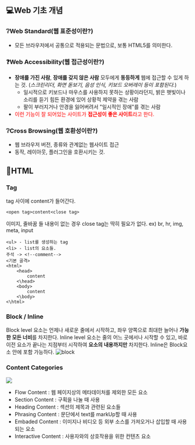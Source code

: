 ## 💻Web 기초 개념
### ❔Web Standard(웹 표준성이란?)
* 모든 브라우저에서 공통으로 적용되는 문법으로, 보통 HTML5를 의미한다.
### ❓Web Accessibility(웹 접근성이란?)
- **장애를 가진 사람**, **장애를 갖지 않은 사람** 모두에게 **동등하게** 웹에 접근할 수 있게 하는 것. (_스크린리더, 화면 돋보기, 음성 인식, 키보드 오버레이 등이 포함된다._)
  - 일시적으로 키보드나 마우스를 사용하지 못하는 상황이라던지, 밝은 햇빛이나 소리를 듣기 힘든 환경에 있어 상황적 제약을 겪는 사람
  - 팔이 부러지거나 안경을 잃어버려서 "일시적인 장애"를 겪는 사람
- <span style="color: red">이런 기능이 잘 되어있는 사이트가 **접근성이 좋은 사이트**라고 한다.</span>
### ❔Cross Browsing(웹 호환성이란?)
- 웹 브라우저 버전, 종류와 관계없는 웹사이트 접근
- 동작, 레이아웃, 플러그인을 호환시키는 것.

## 📃HTML
### Tag
tag 사이에 content가 들어간다.
```
<open tag>content<close tag>
```
이미지, 줄바꿈 들 내용이 없는 경우 close tag는 딱히 필요가 없다. ex) br, hr, img, meta, input
```
<ul> - list를 생성하는 tag
<li> - list의 요소들.
주석 -> <!--comment-->
<기본 골격>
<html>
    <head>
    	content
    <\head>
    <body>
    	content
    <\body>
<\html>
```
### Block / Inline
Block level 요소는 언제나 새로운 줄에서 시작하고, 좌우 양쪽으로 최대한 늘어나 **가능한 모든 너비**를 차지한다.
Inline level 요소는 줄의 어느 곳에서나 시작할 수 있고, 바로 이전 요소가 끝나는 지점부터 시작하여 **요소의 내용까지만** 차지한다.
Inline은 Block요소 안에 포함 가능하다.
![block](https://images.velog.io/images/songjy377/post/b373cdfb-e71d-45b5-9f2f-d8ea86cf0bac/bb.jpg)

### Content Categories
![](https://images.velog.io/images/songjy377/post/46333756-1bce-426f-98e5-96b06c4b3217/image.png)
- Flow Content : 웹 페이지상의 메타데이처를 제외한 모든 요소
- Section Content : 구획을 나눌 때 사용
- Heading Content : 섹션의 제목과 관련된 요소들
- Phrasing Content : 문단에서 text를 markUp할 때 사용
- Embaded Content : 이미지나 비디오 등 외부 소스를 가져오거나 삽입할 때 사용되는 요소
- Interactive Content : 사용자와의 상호작용을 위한 컨텐츠 요소